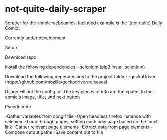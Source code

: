 # not-quite-daily-scraper
 Scraper for the simple webcomics.
 Included example is the '(not quite) Daily Comic'.

 Currently under development

Setup

 Download repo

 Install the following dependencies:
 -selenium (pip3 install selenium)
 
 Download the following dependencies to the project folder:
 -geckoDriver (https://github.com/mozilla/geckodriver/releases)
 
Usage
 Fill out the config.txt
 The key pieces of info are the xpaths to the comic's image, title, and next button
 
Psuedocode

 -Gather variables from congif file
 -Open headless firefox instance with selenium
 -Loop through pages, setting each new page based on the 'next' link
	-Gather relevant page elements
	-Extract data from page elements
	-Compose output paths
	-Save content out to file
